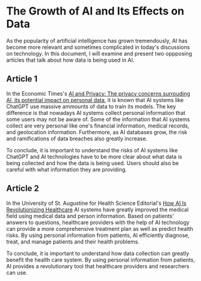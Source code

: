 # The Growth of AI and Its Effects on Data
 As the popularity of artificial intelligence has grown tremendously, AI has become more relevant and sometimes complicated in today's discussions on technology. In this document, I will examine and present two oppposing articles that talk about how data is being used in AI.

## Article 1 
In the Economic Times's [AI and Privacy: The privacy concerns surrouding AI, its potential impact on personal data](https://economictimes.indiatimes.com/news/how-to/ai-and-privacy-the-privacy-concerns-surrounding-ai-its-potential-impact-on-personal-data/articleshow/99738234.cms?from=mdr), it is known that AI systems like ChatGPT use massive ammounts of data to train its models. The key difference is that nowadays AI systems collect personal information that some users may not be aware of. Some of the information that AI systems collect are very personal like one's financial information, medical records, and geolocation information. Furthermore, as AI databases grow, the risk and ramifications of data breaches also greatly increase. 

To conclude, it is important to understand the risks of AI systems like ChatGPT and AI technologies have to be more clear about what data is being collected and how the data is being used. Users should also be careful with what information they are providing. 

## Article 2
In the University of St. Augustine for Health Science Editorial's [How AI Is Revolutionizing Healthcare](hhttps://www.usa.edu/blog/how-ai-is-revolutionizing-healthcare/)  AI systems have greatly improved the medical field using medical data and person information. Based on patients' answers to questions, healthcare providers with the help of AI technology can provide a more comprehensive treatment plan as well as predict health risks. By using personal information from patients, AI efficiently diagnose, treat, and manage patients and their health problems. 

To conclude, it is important to understand how data collection can greatly benefit the health care system. By using personal information from patients, AI provides a revolutionary tool that healthcare providers and researchers can use.  
